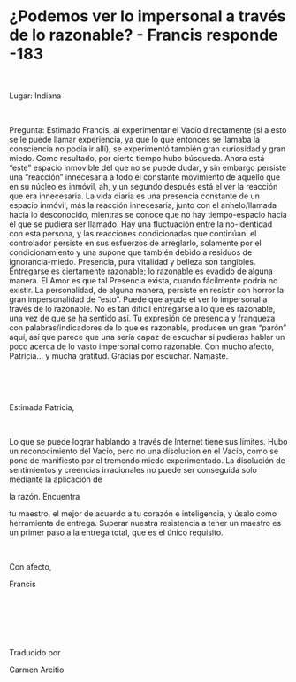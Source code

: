 # ¿Podemos ver lo impersonal a través de lo razonable? - Francis responde -183



&nbsp;





Lugar: Indiana






&nbsp;






Pregunta: Estimado Francis, al experimentar el Vac&iacute;o directamente (si a esto se le puede llamar experiencia, ya que lo que entonces se llamaba la consciencia no pod&iacute;a ir all&iacute;), se experiment&oacute; tambi&eacute;n gran curiosidad y gran miedo. Como resultado, por cierto tiempo hubo b&uacute;squeda. Ahora est&aacute; &ldquo;este&rdquo; espacio inmovible del que no se puede dudar, y sin embargo persiste una &ldquo;reacci&oacute;n&rdquo; innecesaria a todo el constante movimiento de aquello que en su n&uacute;cleo es inm&oacute;vil, ah, y un segundo despu&eacute;s est&aacute; el ver la reacci&oacute;n que era innecesaria. La vida diaria es una presencia constante de un espacio inm&oacute;vil, m&aacute;s la reacci&oacute;n innecesaria, junto con el anhelo/llamada hacia lo desconocido, mientras se conoce que no hay tiempo-espacio hacia el que se pudiera ser llamado. Hay una fluctuaci&oacute;n entre la no-identidad con esta persona, y las reacciones condicionadas que contin&uacute;an: el controlador persiste en sus esfuerzos de arreglarlo, solamente por el condicionamiento y una supone que tambi&eacute;n debido a residuos de ignorancia-miedo. Presencia, pura vitalidad y belleza son tangibles. Entregarse es ciertamente razonable; lo razonable es evadido de alguna manera. El Amor es que tal Presencia exista, cuando f&aacute;cilmente podr&iacute;a no existir. La personalidad, de alguna manera, persiste en resistir con horror la gran impersonalidad de &ldquo;esto&rdquo;. Puede que ayude el ver lo impersonal a trav&eacute;s de lo razonable. No es tan dif&iacute;cil entregarse a lo que es razonable, una vez de que se ha sentido as&iacute;. Tu expresi&oacute;n de presencia y franqueza con palabras/indicadores de lo que es razonable, producen un gran &ldquo;par&oacute;n&rdquo; aqu&iacute;, as&iacute; que parece que una ser&iacute;a capaz de escuchar si pudieras hablar un poco acerca de lo vasto impersonal como razonable. Con mucho afecto, Patricia&hellip; y mucha gratitud. Gracias por escuchar. Namaste.






&nbsp;







&nbsp;






Estimada Patricia,






&nbsp;






Lo que se puede lograr hablando a trav&eacute;s de&nbsp;Internet tiene sus l&iacute;mites. Hubo un reconocimiento del Vac&iacute;o, pero no una disoluci&oacute;n en el Vac&iacute;o, como se pone de manifiesto por el tremendo miedo experimentado. La disoluci&oacute;n de sentimientos y creencias irracionales no puede ser conseguida&nbsp;solo mediante&nbsp;la aplicaci&oacute;n de&nbsp;





la raz&oacute;n. Encuentra





 tu maestro, el mejor de acuerdo a tu coraz&oacute;n e inteligencia, y &uacute;salo como herramienta de entrega. Superar nuestra resistencia a tener un maestro es un primer paso a la entrega total, que es el &uacute;nico requisito.






&nbsp;






Con afecto, 





Francis 






&nbsp;







&nbsp;







&nbsp;






Traducido por 






Carmen Areitio









